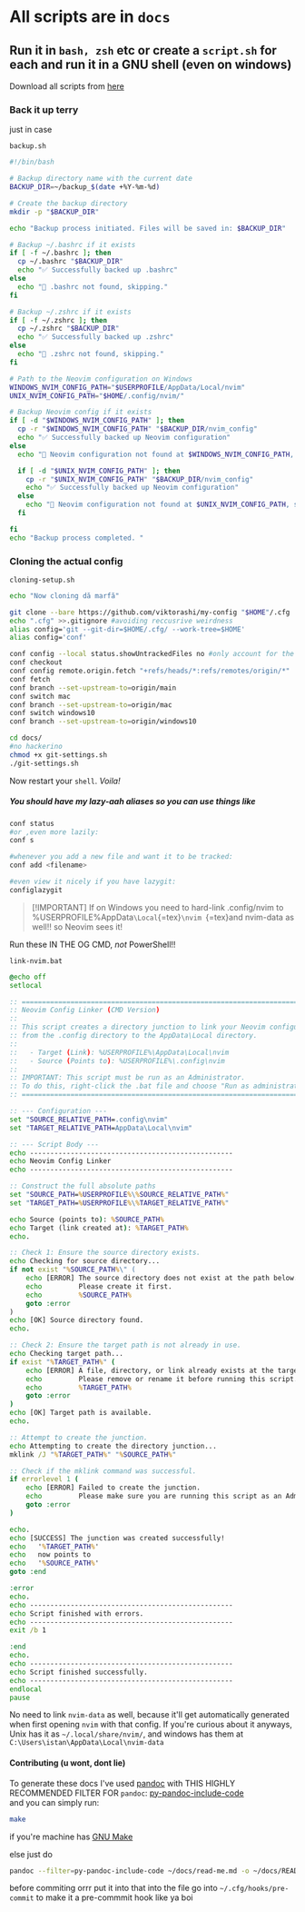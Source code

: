 # All scripts are in `docs`

## Run it in `bash, zsh` etc or create a `script.sh` for each and run it in a GNU shell (even on windows)

Download all scripts from
[here](https://download-directory.github.io/?url=https%3A%2F%2Fgithub.com%2Fviktorashi%2Fmy-config%2Ftree%2Fmain%2Fdocs)

### Back it up terry

just in case

`backup.sh`

``` sh
#!/bin/bash

# Backup directory name with the current date
BACKUP_DIR=~/backup_$(date +%Y-%m-%d)

# Create the backup directory
mkdir -p "$BACKUP_DIR"

echo "Backup process initiated. Files will be saved in: $BACKUP_DIR"

# Backup ~/.bashrc if it exists
if [ -f ~/.bashrc ]; then
  cp ~/.bashrc "$BACKUP_DIR"
  echo "✅ Successfully backed up .bashrc"
else
  echo "🔹 .bashrc not found, skipping."
fi

# Backup ~/.zshrc if it exists
if [ -f ~/.zshrc ]; then
  cp ~/.zshrc "$BACKUP_DIR"
  echo "✅ Successfully backed up .zshrc"
else
  echo "🔹 .zshrc not found, skipping."
fi

# Path to the Neovim configuration on Windows
WINDOWS_NVIM_CONFIG_PATH="$USERPROFILE/AppData/Local/nvim"
UNIX_NVIM_CONFIG_PATH="$HOME/.config/nvim/"

# Backup Neovim config if it exists
if [ -d "$WINDOWS_NVIM_CONFIG_PATH" ]; then
  cp -r "$WINDOWS_NVIM_CONFIG_PATH" "$BACKUP_DIR/nvim_config"
  echo "✅ Successfully backed up Neovim configuration"
else
  echo "🔹 Neovim configuration not found at $WINDOWS_NVIM_CONFIG_PATH, trying UNIX Path..."

  if [ -d "$UNIX_NVIM_CONFIG_PATH" ]; then
    cp -r "$UNIX_NVIM_CONFIG_PATH" "$BACKUP_DIR/nvim_config"
    echo "✅ Successfully backed up Neovim configuration"
  else
    echo "🔹 Neovim configuration not found at $UNIX_NVIM_CONFIG_PATH, skipping."
  fi

fi
echo "Backup process completed. "
```

### Cloning the actual config

`cloning-setup.sh`

``` sh
echo "Now cloning dă marfă"

git clone --bare https://github.com/viktorashi/my-config "$HOME"/.cfg
echo ".cfg" >>.gitignore #avoiding reccusrive weirdness
alias config='git --git-dir=$HOME/.cfg/ --work-tree=$HOME'
alias config='conf'

conf config --local status.showUntrackedFiles no #only account for the files you specifically mention
conf checkout
conf config remote.origin.fetch "+refs/heads/*:refs/remotes/origin/*"
conf fetch
conf branch --set-upstream-to=origin/main
conf switch mac
conf branch --set-upstream-to=origin/mac
conf switch windows10
conf branch --set-upstream-to=origin/windows10

cd docs/
#no hackerino
chmod +x git-settings.sh
./git-settings.sh
```

Now restart your `shell`. *Voila!*

##### You should have my lazy-aah aliases so you can use things like

``` bash
conf status
#or ,even more lazily:
conf s

#whenever you add a new file and want it to be tracked:
conf add <filename>

#even view it nicely if you have lazygit:
configlazygit
```

> \[!IMPORTANT\] If on Windows you need to hard-link .config/nvim to
> %USERPROFILE%AppData`\Local`{=tex}`\nvim `{=tex}and nvim-data as
> well!! so Neovim sees it!

Run these IN THE OG CMD, *not* PowerShell!!

`link-nvim.bat`

``` bat
@echo off
setlocal

:: ============================================================================
:: Neovim Config Linker (CMD Version)
::
:: This script creates a directory junction to link your Neovim configuration
:: from the .config directory to the AppData\Local directory.
::
::   - Target (Link): %USERPROFILE%\AppData\Local\nvim
::   - Source (Points to): %USERPROFILE%\.config\nvim
::
:: IMPORTANT: This script must be run as an Administrator.
:: To do this, right-click the .bat file and choose "Run as administrator".
:: ============================================================================

:: --- Configuration ---
set "SOURCE_RELATIVE_PATH=.config\nvim"
set "TARGET_RELATIVE_PATH=AppData\Local\nvim"

:: --- Script Body ---
echo --------------------------------------------------
echo Neovim Config Linker
echo --------------------------------------------------

:: Construct the full absolute paths
set "SOURCE_PATH=%USERPROFILE%\%SOURCE_RELATIVE_PATH%"
set "TARGET_PATH=%USERPROFILE%\%TARGET_RELATIVE_PATH%"

echo Source (points to): %SOURCE_PATH%
echo Target (link created at): %TARGET_PATH%
echo.

:: Check 1: Ensure the source directory exists.
echo Checking for source directory...
if not exist "%SOURCE_PATH%\" (
    echo [ERROR] The source directory does not exist at the path below.
    echo         Please create it first.
    echo         %SOURCE_PATH%
    goto :error
)
echo [OK] Source directory found.
echo.

:: Check 2: Ensure the target path is not already in use.
echo Checking target path...
if exist "%TARGET_PATH%" (
    echo [ERROR] A file, directory, or link already exists at the target location.
    echo         Please remove or rename it before running this script.
    echo         %TARGET_PATH%
    goto :error
)
echo [OK] Target path is available.
echo.

:: Attempt to create the junction.
echo Attempting to create the directory junction...
mklink /J "%TARGET_PATH%" "%SOURCE_PATH%"

:: Check if the mklink command was successful.
if errorlevel 1 (
    echo [ERROR] Failed to create the junction.
    echo         Please make sure you are running this script as an Administrator.
    goto :error
)

echo.
echo [SUCCESS] The junction was created successfully!
echo   '%TARGET_PATH%'
echo   now points to
echo   '%SOURCE_PATH%'
goto :end

:error
echo.
echo --------------------------------------------------
echo Script finished with errors.
echo --------------------------------------------------
exit /b 1

:end
echo.
echo --------------------------------------------------
echo Script finished successfully.
echo --------------------------------------------------
endlocal
pause

```

No need to link `nvim-data` as well, because it'll get automatically
generated when first opening `nvim` with that config. If you're curious
about it anyways, Unix has it as `~/.local/share/nvim/`, and windows has
them at `C:\Users\istan\AppData\Local\nvim-data`

#### Contributing (u wont, dont lie)

To generate these docs I've used [pandoc](https://pandoc.org) with THIS
HIGHLY RECOMMENDED FILTER FOR `pandoc`:
[py-pandoc-include-code](https://github.com/veneres/py-pandoc-include-code)\
and you can simply run:

``` bash
make
```

if you're machine has [GNU Make](https://www.gnu.org/software/make)

else just do

``` bash
pandoc --filter=py-pandoc-include-code ~/docs/read-me.md -o ~/docs/README.md
```

before commiting orrr put it into that into the file go into
`~/.cfg/hooks/pre-commit` to make it a pre-commmit hook like ya boi
